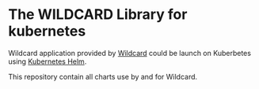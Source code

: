 # The WILDCARD Library for kubernetes

Wildcard application provided by [Wildcard](https://www.w6d.io) could be launch on Kuberbetes using [Kubernetes Helm](https://github/helm/helm).

This repository contain all charts use by and for Wildcard.

